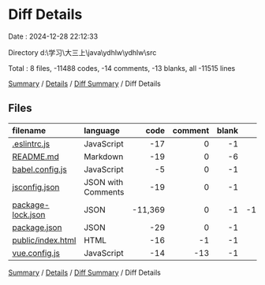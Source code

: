 # Diff Details

Date : 2024-12-28 22:12:33

Directory d:\\学习\\大三上\\java\\ydhlw\\ydhlw\\src

Total : 8 files,  -11488 codes, -14 comments, -13 blanks, all -11515 lines

[Summary](results.md) / [Details](details.md) / [Diff Summary](diff.md) / Diff Details

## Files
| filename | language | code | comment | blank | total |
| :--- | :--- | ---: | ---: | ---: | ---: |
| [.eslintrc.js](/.eslintrc.js) | JavaScript | -17 | 0 | -1 | -18 |
| [README.md](/README.md) | Markdown | -19 | 0 | -6 | -25 |
| [babel.config.js](/babel.config.js) | JavaScript | -5 | 0 | -1 | -6 |
| [jsconfig.json](/jsconfig.json) | JSON with Comments | -19 | 0 | -1 | -20 |
| [package-lock.json](/package-lock.json) | JSON | -11,369 | 0 | -1 | -11,370 |
| [package.json](/package.json) | JSON | -29 | 0 | -1 | -30 |
| [public/index.html](/public/index.html) | HTML | -16 | -1 | -1 | -18 |
| [vue.config.js](/vue.config.js) | JavaScript | -14 | -13 | -1 | -28 |

[Summary](results.md) / [Details](details.md) / [Diff Summary](diff.md) / Diff Details